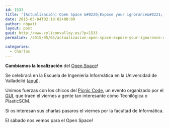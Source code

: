 ```yaml
---
id: 1533
title: '[Actualización] Open Space &#8220;Expose your ignorance&#8221; con Programanía!!!'
date: 2015-05-04T02:19:02+00:00
author: nhpatt
layout: post
guid: http://www.cyliconvalley.es/?p=1533
permalink: /2015/05/04/actualizacion-open-space-expose-your-ignorance-con-programania/

categories:
  - Charlas
---
```

**Cambiamos la localización** del [Open Space](https://www.ticketea.com/open-space-expose-your-ignorance/)!

Se celebrará en la Escuela de Ingeniería Informática en la Universidad de Valladolid ([aquí](https://www.google.es/maps/place/Universidad+De+Valladolid+-+Escuela+de+Ingenier%C3%ADa+Inform%C3%A1tica/@41.662717,-4.705367,17z/data=!4m2!3m1!1s0x0000000000000000:0xaab6e3ec16643ed1?hl=en)).

Unimos fuerzas con los chicos del [Picnic Code](http://www.picniccode.es/), un evento organizado por el [GUI](http://www.gui.uva.es/), que traen el viernes a gente tan interesante cómo Tecnilógica o PlasticSCM.

Si os interesan sus charlas pasaros el viernes por la facultad de Informática.

El sábado nos vemos para el Open Space!